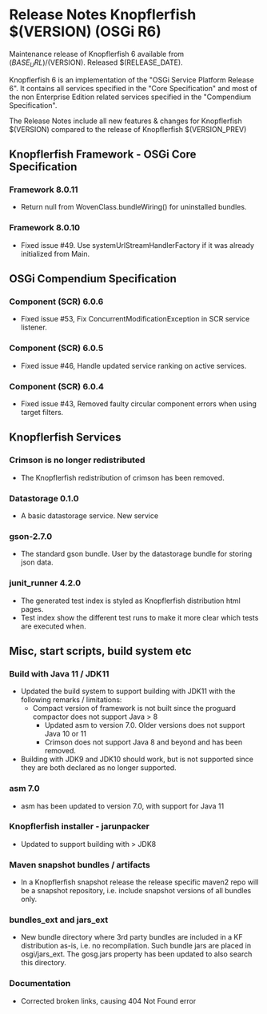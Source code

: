 Release Notes Knopflerfish $(VERSION) (OSGi R6)
======================================================================

Maintenance release of Knopflerfish 6 available from
$(BASE_URL)/$(VERSION). Released $(RELEASE_DATE).

Knopflerfish 6 is an implementation of the "OSGi Service Platform
Release 6". It contains all services specified in the "Core
Specification" and most of the non Enterprise Edition related
services specified in the "Compendium Specification".

The Release Notes include all new features & changes for
Knopflerfish $(VERSION) compared to the release of Knopflerfish
$(VERSION_PREV)

Knopflerfish Framework - OSGi Core Specification
----------------------------------------------------------------------

### Framework 8.0.11

* Return null from WovenClass.bundleWiring() for uninstalled bundles.

### Framework 8.0.10

* Fixed issue #49. Use systemUrlStreamHandlerFactory if it was
  already initialized from Main.


OSGi Compendium Specification
----------------------------------------------------------------------

### Component (SCR) 6.0.6

* Fixed issue #53, Fix ConcurrentModificationException in SCR service
  listener.

### Component (SCR) 6.0.5

* Fixed issue #46, Handle updated service ranking on active services.

### Component (SCR) 6.0.4

* Fixed issue #43, Removed faulty circular component errors when
  using target filters.


Knopflerfish Services
----------------------------------------------------------------------

### Crimson is no longer redistributed

* The Knopflerfish redistribution of crimson has been removed.

### Datastorage 0.1.0

* A basic datastorage service. New service

### gson-2.7.0

* The standard gson bundle. User by the datastorage bundle for storing
  json data.

### junit_runner 4.2.0

* The generated test index is styled as Knopflerfish distribution
  html pages.
* Test index show the different test runs to make it more clear which
  tests are executed when. 

Misc, start scripts, build system etc 
----------------------------------------------------------------------

### Build with Java 11 / JDK11

* Updated the build system to support building with JDK11 with the following
  remarks / limitations:
    - Compact version of framework is not built since the proguard compactor
      does not support Java > 8
      - Updated asm to version 7.0. Older versions does not support
        Java 10 or 11
      - Crimson does not support Java 8 and beyond and has been
        removed.
* Building with JDK9 and JDK10 should work, but is not supported since
  they are  both declared as no longer supported. 
  
### asm 7.0

* asm has been updated to version 7.0, with support for Java 11

### Knopflerfish installer - jarunpacker

* Updated to support building with > JDK8

### Maven snapshot bundles / artifacts

* In a Knopflerfish snapshot release the release specific maven2 repo
  will be a snapshot repository, i.e. include snapshot versions of
  all bundles only.

### bundles_ext and jars_ext

* New bundle directory where 3rd party bundles are included in a KF
  distribution as-is, i.e. no recompilation. Such bundle jars are
  placed in osgi/jars_ext. The gosg.jars property has been updated to
  also search this directory.

### Documentation

* Corrected broken links, causing 404 Not Found error

